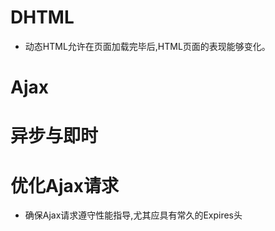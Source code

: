 # DHTML
* 动态HTML允许在页面加载完毕后,HTML页面的表现能够变化。
# Ajax
# 异步与即时
# 优化Ajax请求
* 确保Ajax请求遵守性能指导,尤其应具有常久的Expires头